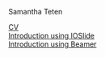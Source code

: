 Samantha Teten

[CV](https://github.com/stat850-unl/10-presentation-steten5/blob/master/Teten_CV.pdf)\
[Introduction using IOSlide](https://github.com/stat850-unl/10-presentation-steten5/blob/master/Introduction_IOSlides.rmd)\
[Introduction using Beamer](https://github.com/stat850-unl/10-presentation-steten5/blob/master/Introduction_Beamer.pdf)
